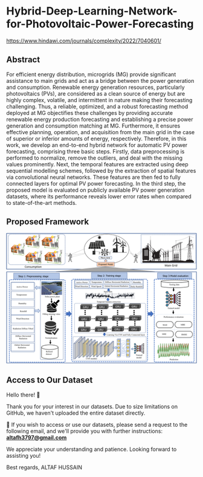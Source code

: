 # Hybrid-Deep-Learning-Network-for-Photovoltaic-Power-Forecasting
https://www.hindawi.com/journals/complexity/2022/7040601/

## Abstract
For efficient energy distribution, microgrids (MG) provide significant assistance to main grids and act as a bridge between the power generation and consumption. Renewable energy generation resources, particularly photovoltaics (PVs), are considered as a clean source of energy but are highly complex, volatile, and intermittent in nature making their forecasting challenging. Thus, a reliable, optimized, and a robust forecasting method deployed at MG objectifies these challenges by providing accurate renewable energy production forecasting and establishing a precise power generation and consumption matching at MG. Furthermore, it ensures effective planning, operation, and acquisition from the main grid in the case of superior or inferior amounts of energy, respectively. Therefore, in this work, we develop an end-to-end hybrid network for automatic PV power forecasting, comprising three basic steps. Firstly, data preprocessing is performed to normalize, remove the outliers, and deal with the missing values prominently. Next, the temporal features are extracted using deep sequential modelling schemes, followed by the extraction of spatial features via convolutional neural networks. These features are then fed to fully connected layers for optimal PV power forecasting. In the third step, the proposed model is evaluated on publicly available PV power generation datasets, where its performance reveals lower error rates when compared to state-of-the-art methods.
## Proposed Framework 
![Image 1 Description](Results/Framework.png)
## Access to Our Dataset

Hello there! :wave:

Thank you for your interest in our datasets. Due to size limitations on GitHub, we haven't uploaded the entire dataset directly. 

:email: If you wish to access or use our datasets, please send a request to the following email, and we'll provide you with further instructions:
**altafh3797@gmail.com**

We appreciate your understanding and patience. Looking forward to assisting you!

Best regards,
ALTAF HUSSAIN

